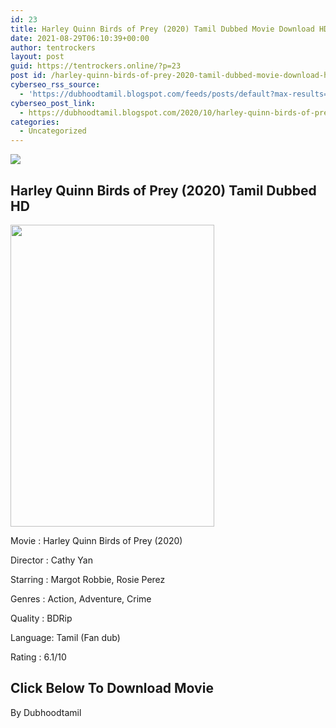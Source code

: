 ```yaml
---
id: 23
title: Harley Quinn Birds of Prey (2020) Tamil Dubbed Movie Download HD
date: 2021-08-29T06:10:39+00:00
author: tentrockers
layout: post
guid: https://tentrockers.online/?p=23
post id: /harley-quinn-birds-of-prey-2020-tamil-dubbed-movie-download-hd/
cyberseo_rss_source:
  - 'https://dubhoodtamil.blogspot.com/feeds/posts/default?max-results=150&start-index=1'
cyberseo_post_link:
  - https://dubhoodtamil.blogspot.com/2020/10/harley-quinn-birds-of-prey-2020-tamil.html
categories:
  - Uncategorized
---
```

<div class="media_block">
  <img src="https://1.bp.blogspot.com/-dx1eRfFlhKQ/X5EZr4lQRDI/AAAAAAAAC08/7CPyiqD_IckSUlOqkwrmKXQze4Kc4JKFwCNcBGAsYHQ/s72-w326-h483-c/unnamed.jpg" class="media_thumbnail" />
</div>

## Harley Quinn Birds of Prey (2020) Tamil Dubbed HD

<div class="separator">
  <a href="https://1.bp.blogspot.com/-dx1eRfFlhKQ/X5EZr4lQRDI/AAAAAAAAC08/7CPyiqD_IckSUlOqkwrmKXQze4Kc4JKFwCNcBGAsYHQ/s512/unnamed.jpg" imageanchor="1"><img loading="lazy" border="0" data-original-height="512" data-original-width="345" height="483" src="https://1.bp.blogspot.com/-dx1eRfFlhKQ/X5EZr4lQRDI/AAAAAAAAC08/7CPyiqD_IckSUlOqkwrmKXQze4Kc4JKFwCNcBGAsYHQ/w326-h483/unnamed.jpg" width="326" /></a>
</div>

Movie	<span></span>:	<span></span>Harley Quinn Birds of Prey (2020)&nbsp;

Director	<span></span>:	<span></span>Cathy Yan&nbsp;

Starring	<span></span>:	<span></span>Margot Robbie, Rosie Perez&nbsp;

Genres	<span></span>:	<span></span>Action, Adventure, Crime&nbsp;

Quality	<span></span>:	<span></span>BDRip&nbsp;

Language:	<span></span>Tamil (Fan dub)

Rating	<span></span>:	<span></span>6.1/10

## <span><b>Click Below To Download Movie</b></span>

By Dubhoodtamil